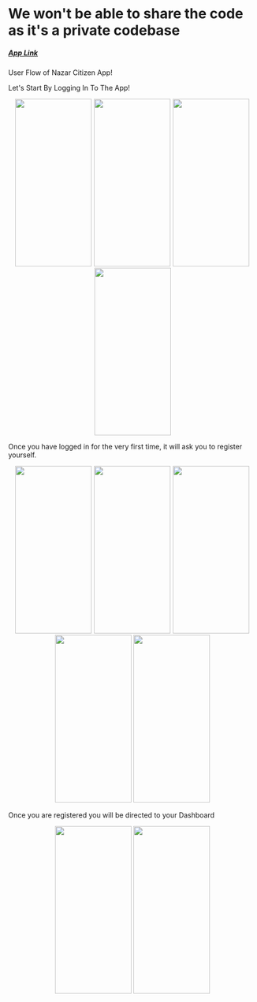 # We won't be able to share the code as it's a private codebase

##### [App Link](https://play.google.com/store/apps/details?id=com.nazar.nazar)

User Flow of Nazar Citizen App!

Let's Start By Logging In To The App!

<p align="center">
  <img src="https://github.com/user-attachments/assets/72049d56-1ede-49c1-a66e-5c790188319b" height="340" width="155" style="margin-right: 1px;" />
  <img src="https://github.com/user-attachments/assets/70e2dfac-f89d-41ed-b50f-0d8d9e65c3d5" height="340" width="155" style="margin-right: 1px;" />
  <img src="https://github.com/user-attachments/assets/bff3f09f-e6fa-48aa-b298-547ba8274b38" height="340" width="155" style="margin-right: 1px;" />
  <img src="https://github.com/user-attachments/assets/d5e660f6-df8c-4856-90ea-ad3de536ed5f" height="340" width="155" />
</p>

Once you have logged in for the very first time, it will ask you to register yourself.

<p align="center">
  <img src="https://github.com/user-attachments/assets/b25cdb16-9dbe-4ab8-b0c7-116c09ff72e0" height="340" width="155" style="margin-right: 1px;" />
  <img src="https://github.com/user-attachments/assets/4d7463e4-205d-41c9-9c49-5c35d811a561" height="340" width="155" style="margin-right: 1px;" />
  <img src="https://github.com/user-attachments/assets/7f002e15-3cc1-4d23-8845-aa7841a32a67" height="340" width="155" style="margin-right: 1px;" />
  <img src="https://github.com/user-attachments/assets/7d00c52e-e30d-4b35-97af-d4a0a0c65d1e" height="340" width="155" style="margin-right: 1px;" />
  <img src="https://github.com/user-attachments/assets/fbd02915-cb69-45d3-aefc-59e06cb85775" height="340" width="155" />
</p>

Once you are registered you will be directed to your Dashboard

<p align="center">
  <img src="https://github.com/user-attachments/assets/54ce04cf-6b0b-4bc9-836a-2d0d5656c7f5" height="340" width="155" style="margin-right: 1px;" />
  <img src="https://github.com/user-attachments/assets/e3b11808-da01-4b03-b777-edb9e9d6ba21" height="340" width="155" />
</p>
